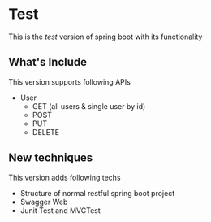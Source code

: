 # Test

This is the *test* version of spring boot with its functionality

## What's Include
This version supports following APIs
* User
    * GET (all users & single user by id)
    * POST
    * PUT
    * DELETE

## New techniques
This version adds following techs
* Structure of normal restful spring boot project
* Swagger Web
* Junit Test and MVCTest

    
